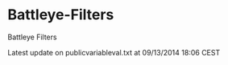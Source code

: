 Battleye-Filters
================

Battleye Filters

Latest update on publicvariableval.txt at 09/13/2014 18:06 CEST
